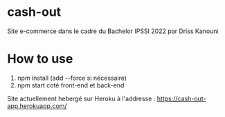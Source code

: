 # cash-out

Site e-commerce dans le cadre du Bachelor IPSSI 2022 par Driss Kanouni

# How to use

1. npm install (add --force si nécessaire)
2. npm start coté front-end et back-end


Site actuellement hebergé sur Heroku à l'addresse : https://cash-out-app.herokuapp.com/
